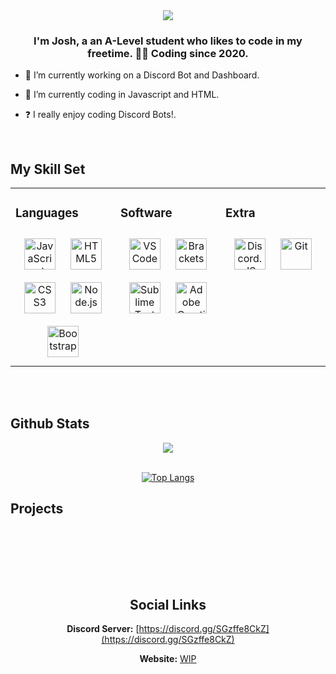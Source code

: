 <div align="center">
<img src="https://rishavanand.github.io/static/images/greetings.gif" align="center" style="width: 100%, hight: 50px" />
</div>  
  

### <div align="center">**I'm Josh, a an A-Level student who likes to code in my freetime. 👨‍💻 Coding since 2020.**</div>  
  

- 🤖 I’m currently working on a Discord Bot and Dashboard.  
  

- 📃 I’m currently coding in Javascript and HTML.  
  

- ❓  I really enjoy coding Discord Bots!.  

<br/>  


## My Skill Set  
<div align="center">
<table><tr><td valign="top" width="33%">

### Languages  
<div align="center">  
<img style="margin: 10px" src="https://profilinator.rishav.dev/skills-assets/javascript-original.svg" alt="JavaScript" height="50" /> 
<img style="margin: 10px" src="https://profilinator.rishav.dev/skills-assets/html5-original-wordmark.svg" alt="HTML5" height="50" />  
<img style="margin: 10px" src="https://profilinator.rishav.dev/skills-assets/css3-original-wordmark.svg" alt="CSS3" height="50" /> 
<img style="margin: 10px" src="https://profilinator.rishav.dev/skills-assets/nodejs-original-wordmark.svg" alt="Node.js" height="50" />  
<img style="margin: 10px" src="https://profilinator.rishav.dev/skills-assets/bootstrap-plain.svg" alt="Bootstrap" height="50" /> 
</div>

</td><td valign="top" width="33%">

### Software  
<div align="center">  
<img style="margin: 10px" src="https://code.visualstudio.com/assets/updates/1_35/logo-stable.png" alt="VSCode" height="50" />  
<img style="margin: 10px" src="https://upload.wikimedia.org/wikipedia/commons/thumb/4/4c/Brackets_Icon.svg/1024px-Brackets_Icon.svg.png" alt="Brackets" height="50" />  
<img style="margin: 10px" src="https://cdn2.iconfinder.com/data/icons/designer-skills/128/sublime-text-3-512.png" alt="Sublime Text" height="50" />  
<img style="margin: 10px" src="https://cdn.iconscout.com/icon/free/png-512/adobe-creative-cloud-1855032-1571413.png" alt="Adobe Creative Cloud" height="50" />  
</div>

</td><td valign="top" width="33%">

### Extra  
<div align="center">  
<img style="margin: 10px" src="https://discord.js.org/static/logo-square.png" alt="Discord.JS" height="50" />  
<img style="margin: 10px" src="https://profilinator.rishav.dev/skills-assets/git-scm-icon.svg" alt="Git" height="50" />

</td></tr></table>  
</div>
<br/>  
 

<br/>  


## Github Stats  
<div align="center"><img src="https://github-readme-stats.vercel.app/api?username=Jo9871&show_icons=true&count_private=true&hide_border=true" align="center" /></div>  

<br/>  

<div align="center">
<p><a href="https://github.com/Jo9871"><img src="https://github-readme-stats.vercel.app/api/top-langs/?username=Jo9871&langs_count=8)(https://github.com/Jo9871/github-readme-stats" alt="Top Langs"></a></p></div>  
  
## Projects  

<div align="center">
<p><a href="https://github.com/Jo9871/"><img src="https://github-readme-stats.vercel.app/api/pin/?username=Jo9871&repo=" alt="" /></a>
<a href="https://github.com/Jo9871/"><img src="https://github-readme-stats.vercel.app/api/pin/?username=Jo9871&repo=" alt="" /></a>
</div> 

<div>&nbsp</div>
<div>&nbsp</div>
<div>&nbsp</div>

<div align="center">

## **Social Links**
**Discord Server:**
[https://discord.gg/SGzffe8CkZ](https://discord.gg/SGzffe8CkZ)

**Website:**
[WIP]()
</div>


